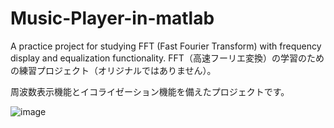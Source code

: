 # Music-Player-in-matlab

A practice project for studying FFT (Fast Fourier Transform) with frequency display and equalization functionality.
FFT（高速フーリエ変換）の学習のための練習プロジェクト（オリジナルではありません）。

周波数表示機能とイコライゼーション機能を備えたプロジェクトです。

![image](https://user-images.githubusercontent.com/77138767/233016189-7fd7589c-f73e-4a89-b1f6-c83e52ccd571.png)
